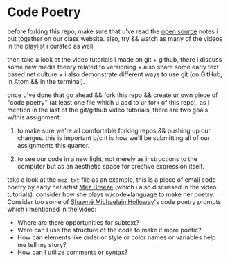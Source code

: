 # Code Poetry

before forking this repo, make sure that u've read the [open source](https://nbriz.github.io/intermediate-netart/notes/open-source/index.html) notes i put together on our class website. also, try && watch as many of the videos in the [playlist](https://www.youtube.com/playlist?list=PLoQrXDiSBWYEHKuauUz1OT4-j7NZMkI6v) i curated as well.

then take a look at the video tutorials i made on git + github, there i discuss some new media theory related to versioning + also share some early text based net culture + i also demonstrate different ways to use git (on GitHub, in Atom && in the terminal).

once u've done that go ahead && fork this repo && create ur own piece of "code poetry" (at least one file which u add to ur fork of this repo). as i mention in the last of the git/github video tutorials, there are two goals w/this assignment:

1. to make sure we're all comfortable forking repos && pushing up our changes. this is important b/c it is how we'll be submitting all of our assignments this quarter.

2. to see our code in a new light, not merely as instructions to the computer but as an aesthetic space for creative expression itself.

take a look at the `mez.txt` file as an example, this is a piece of email code poetry by early net artist [Mez Breeze](https://anthology.rhizome.org/mez-breeze) (which i also discussed in the video tutorials). consider how she plays w/code+language to make her poetry. Consider too some of [Shawné Michaelain Holloway](https://www.shawnemichaelainholloway.com/)'s code poetry prompts which i mentioned in the video:

- Where are there opportunities for subtext?
- Were can I use the structure of the code to make it more poetic?
- How can elements like order or style or color names or variables help me tell my story? 
- How can I utilize comments or syntax? 


